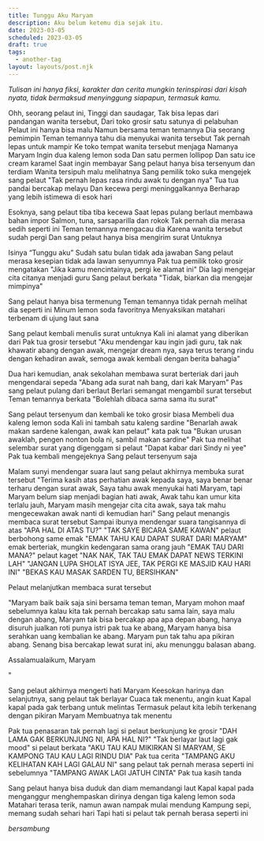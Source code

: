 ```yaml
---
title: Tunggu Aku Maryam
description: Aku belum ketemu dia sejak itu.
date: 2023-03-05
scheduled: 2023-03-05
draft: true
tags:
  - another-tag
layout: layouts/post.njk
---
```


*Tulisan ini hanya fiksi, karakter dan cerita mungkin terinspirasi dari kisah nyata, tidak bermaksud menyinggung siapapun, termasuk kamu.*

Ohh, seorang pelaut ini,
Tinggi dan saudagar,
Tak bisa lepas dari pandangan wanita tersebut,
Dari toko grosir satu satunya di pelabuhan
Pelaut ini hanya bisa malu
Namun bersama teman temannya
Dia seorang pemimpin
Teman temannya tahu dia menyukai wanita tersebut
Tak pernah lepas untuk mampir
Ke toko tempat wanita tersebut menjaga
Namanya Maryam
Ingin dua kaleng lemon soda
Dan satu permen lollipop
Dan satu ice cream karamel
Saat ingin membayar
Sang pelaut hanya bisa tersenyum dan terdiam
Wanita tersipuh malu melihatnya
Sang pemilik toko suka mengejek sang pelaut
"Tak pernah lepas rasa rindu awak tu dengan nya" Tua tua pandai bercakap melayu
Dan kecewa pergi meninggalkannya
Berharap yang lebih istimewa di esok hari

Esoknya, sang pelaut tiba tiba kecewa
Saat lepas pulang berlaut membawa bahan impor
Salmon, tuna, sarsaparilla dan rokok
Tak pernah dia merasa sedih seperti ini
Teman temannya mengacau dia
Karena wanita tersebut sudah pergi
Dan sang pelaut hanya bisa mengirim surat
Untuknya

Isinya
“Tunggu aku”
Sudah satu bulan tidak ada jawaban
Sang pelaut merasa kesepian
tidak ada lawan senyumnya
Pak tua pemilik toko grosir mengatakan
"Jika kamu mencintainya, pergi ke alamat ini"
Dia lagi mengejar cita citanya
menjadi guru
Sang pelaut berkata
"Tidak, biarkan dia mengejar mimpinya"

Sang pelaut hanya bisa termenung
Teman temannya tidak pernah melihat dia seperti ini
Minum lemon soda favoritnya
Menyaksikan matahari terbenam di ujung laut sana

Sang pelaut kembali menulis surat untuknya
Kali ini alamat yang diberikan dari Pak tua grosir tersebut
"Aku mendengar kau ingin jadi guru, tak nak khawatir abang dengan awak, mengejar dream nya, saya terus terang rindu dengan kehadiran awak, semoga awak kembali dengan berita bahagia"

Dua hari kemudian, anak sekolahan membawa surat berteriak dari jauh mengendarai sepeda
"Abang ada surat nah bang, dari kak Maryam"
Pas sang pelaut pulang dari berlaut
Berlari semangat mengambil surat tersebut
Teman temannya berkata "Bolehlah dibaca sama sama itu surat"

Sang pelaut tersenyum dan kembali ke toko grosir biasa
Membeli dua kaleng lemon soda
Kali ini tambah satu kaleng sardine
"Benarlah awak makan sardene kalengan, awak kan pelaut" kata pak tua
"Bukan urusan awaklah, pengen nonton bola ni, sambil makan sardine"
Pak tua melihat selembar surat yang digenggam si pelaut
"Dapat kabar dari Sindy ni yee" Pak tua kembali mengejeknya
Sang pelaut tersenyum saja

Malam sunyi mendengar suara laut
sang pelaut akhirnya membuka surat tersebut
"Terima kasih atas perhatian awak kepada saya, saya benar benar terharu dengan surat awak,
Saya tahu awak menyukai hati Maryam, tapi Maryam belum siap menjadi bagian hati awak,
Awak tahu kan umur kita terlalu jauh, Maryam masih mengejar cita cita awak, saya tak mahu
mengecewakan awak nanti di kemudian hari"
Sang pelaut menangis membaca surat tersebut
Sampai ibunya mendengar suara tangisannya di atas
"APA HAL DI ATAS TU?"
"TAK SAYE BICARA SAME KAWAN" pelaut berbohong same emak
"EMAK TAHU KAU DAPAT SURAT DARI MARYAM" emak berteriak, mungkin kedengaran sama orang jauh
"EMAK TAU DARI MANA?" pelaut kaget
"NAK NAK, TAK TAU EMAK DAPAT NEWS TERKINI LAH"
"JANGAN LUPA SHOLAT ISYA JEE, TAK PERGI KE MASJID KAU HARI INI"
"BEKAS KAU MASAK SARDEN TU, BERSIHKAN"

Pelaut melanjutkan membaca surat tersebut

"Maryam baik baik saja sini bersama teman teman, Maryam mohon maaf sebelumnya kalau kita tak pernah bercakap satu
sama lain, saya malu dengan abang, Maryam tak bisa bercakap apa apa depan abang, hanya disuruh jualkan roti punya istri pak tua
ke abang, Maryam hanya bisa serahkan uang kembalian ke abang. Maryam pun tak tahu apa pikiran abang. Senang bisa bercakap
lewat surat ini, aku menunggu balasan abang.

Assalamualaikum,
Maryam

"

Sang pelaut akhirnya mengerti hati Maryam
Keesokan harinya dan selanjutnya, sang pelaut tak berlayar
Cuaca tak menentu, angin kuat
Kapal kapal pada gak terbang untuk melintas
Termasuk pelaut kita lebih terkenang dengan pikiran Maryam
Membuatnya tak menentu

Pak tua penasaran tak pernah lagi si pelaut berkunjung ke grosir
"DAH LAMA GAK BERKUNJUNG NI, APA HAL NI?"
"Tak berlayar laut lagi gak mood" si pelaut berkata
"AKU TAU KAU MIKIRKAN SI MARYAM, SE KAMPONG TAU KAU LAGI RINDU DIA" Pak tua cerita
"TAMPANG AKU KELIHATAN KAH LAGI GALAU NI" sang pelaut tak pernah merasa seperti ini sebelumnya
"TAMPANG AWAK LAGI JATUH CINTA" Pak tua kasih tanda

Sang pelaut hanya bisa duduk dan diam memandangi laut
Kapal kapal pada menganggur
menghempaskan dirinya dengan tiga kaleng lemon soda
Matahari terasa terik, namun awan nampak mulai mendung
Kampung sepi, memang sudah sehari hari
Tapi hati si pelaut tak pernah berasa seperti ini

*bersambung*